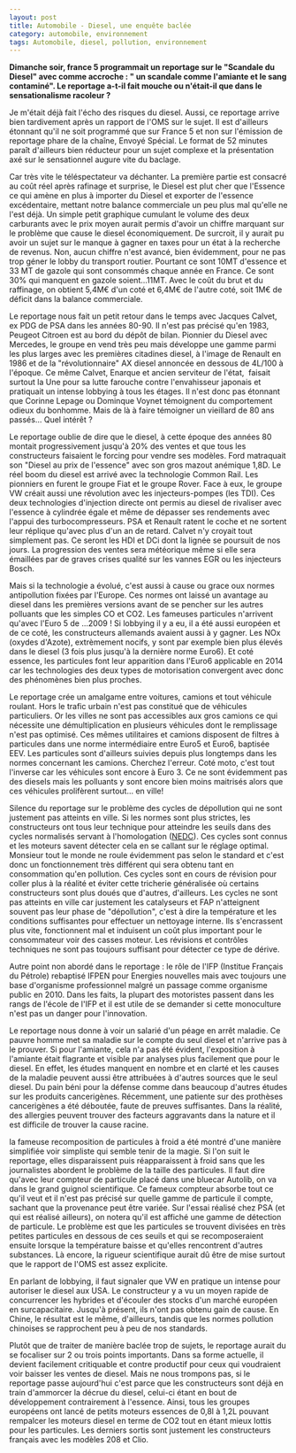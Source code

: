 ```yaml
---
layout: post
title: Automobile - Diesel, une enquête baclée
category: automobile, environnement
tags: Automobile, diesel, pollution, environnement
---
```


**Dimanche soir, france 5 programmait un reportage sur le "Scandale du Diesel" avec comme accroche : " un scandale comme l'amiante et le sang contaminé". Le reportage a-t-il fait mouche ou n'était-il que dans le sensationalisme racoleur ?**

Je m'était déjà fait l'écho des risques du diesel. Aussi, ce reportage arrive bien tardivement après un rapport de l'OMS sur le sujet. Il est d'ailleurs étonnant qu'il ne soit programmé que sur France 5 et non sur l'émission de reportage phare de la chaîne, Envoyé Spécial. Le format de 52 minutes paraît d'ailleurs bien réducteur pour un sujet complexe et la présentation axé sur le sensationnel augure vite du baclage.

Car très vite le téléspectateur va déchanter. La première partie est consacré au coût réel après rafinage et surprise, le Diesel est plut cher que l'Essence ce qui amène en plus à importer du Diesel et exporter de l'essence excédentaire, mettant notre balance commerciale un peu plus mal qu'elle ne l'est déjà. Un simple petit graphique cumulant le volume des deux carburants avec le prix moyen aurait permis d'avoir un chiffre marquant sur le problème que cause le diesel économiquement. De surcroit, il y aurait pu avoir un sujet sur le manque à gagner en taxes pour un état à la recherche de revenus. Non, aucun chiffre n'est avancé, bien évidemment, pour ne pas trop géner le lobby du transport routier. Pourtant ce sont 10MT d'essence et 33 MT de gazole qui sont consommés chaque année en France. Ce sont 30% qui manquent en gazole soient...11MT. Avec le coût du brut et du raffinage, on obtient 5,4M€ d'un coté et 6,4M€ de l'autre coté, soit 1M€ de déficit dans la balance commerciale.

Le reportage nous fait un petit retour dans le temps avec Jacques Calvet, ex PDG de PSA dans les années 80-90. Il n'est pas précisé qu'en 1983, Peugeot Citroen est au bord du dépôt de bilan. Pionnier du Diesel avec Mercedes, le groupe en vend très peu mais développe une gamme parmi les plus larges avec les premières citadines diesel, à l'image de Renault en 1986 et de la "révolutionnaire" AX diesel annoncée en dessous de 4L/100 à l'époque. Ce même Calvet, Enarque et ancien serviteur de l'état,  faisait surtout la Une pour sa lutte farouche contre l'envahisseur japonais et pratiquait un intense lobbying à tous les étages. Il n'est donc pas étonnant que Corinne Lepage ou Dominque Voynet témoignent du comportement odieux du bonhomme. Mais de là à faire témoigner un vieillard de 80 ans passés... Quel intérêt ?

Le reportage oublie de dire que le diesel, à cette époque des années 80 montait progressivement jusqu'à 20% des ventes et que tous les constructeurs faisaient le forcing pour vendre ses modèles. Ford matraquait son "Diesel au prix de l'essence" avec son gros mazout anémique 1,8D. Le réel boom du diesel est arrivé avec la technologie Common Rail. Les pionniers en furent le groupe Fiat et le groupe Rover. Face à eux, le groupe VW créait aussi une révolution avec les injecteurs-pompes (les TDI). Ces deux technologies d'injection directe ont permis au diesel de rivaliser avec l'essence à cylindrée égale et même de dépasser ses rendements avec l'appui des turbocompresseurs. PSA et Renault ratent le coche et ne sortent leur réplique qu'avec plus d'un an de retard. Calvet n'y croyait tout simplement pas. Ce seront les HDI et DCi dont la lignée se poursuit de nos jours. La progression des ventes sera météorique même si elle sera émaillées par de graves crises qualité sur les vannes EGR ou les injecteurs Bosch.

Mais si la technologie a évolué, c'est aussi à cause ou grace oux normes antipollution fixées par l'Europe. Ces normes ont laissé un avantage au diesel dans les premières versions avant de se pencher sur les autres polluants que les simples CO et CO2. Les fameuses particules n'arrivent qu'avec l'Euro 5 de ...2009 ! Si lobbying il y a eu, il a été aussi européen et de ce coté, les constructeurs allemands avaient aussi à y gagner. Les NOx (oxydes d'Azote), extrèmement nocifs, y sont par exemple bien plus élevés dans le diesel (3 fois plus jusqu'à la dernière norme Euro6). Et coté essence, les particules font leur apparition dans l'Euro6 applicable en 2014 car les technologies des deux types de motorisation convergent avec donc des phénomènes bien plus proches.

Le reportage crée un amalgame entre voitures, camions et tout véhicule roulant. Hors le trafic urbain n'est pas constitué que de véhicules particuliers. Or les villes ne sont pas accessibles aux gros camions ce qui nécessite une démultiplication en plusieurs véhicules dont le remplissage n'est pas optimisé. Ces mêmes utilitaires et camions disposent de filtres à particules dans une norme intermédiaire entre Euro5 et Euro6, baptisée EEV. Les particules sont d'ailleurs suivies depuis plus longtemps dans les normes concernant les camions. Cherchez l'erreur. Coté moto, c'est tout l'inverse car les véhicules sont encore à Euro 3. Ce ne sont évidemment pas des diesels mais les polluants y sont encore bien moins maitrisés alors que ces véhicules prolifèrent surtout... en ville!

Silence du reportage sur le problème des cycles de dépollution qui ne sont justement pas atteints en ville. Si les normes sont plus strictes, les constructeurs ont tous leur technique pour atteindre les seuils dans des cycles normalisés servant à l'homologation (<a href="http://fr.wikipedia.org/wiki/New_European_Driving_Cycle">NEDC</a>). Ces cycles sont connus et les moteurs savent détecter cela en se callant sur le réglage optimal. Monsieur tout le monde ne roule évidemment pas selon le standard et c'est donc un fonctionnement très différent qui sera obtenu tant en consommation qu'en pollution. Ces cycles sont en cours de révision pour coller plus à la réalité et éviter cette tricherie généralisée où certains constructeurs sont plus doués que d'autres, d'ailleurs. Les cycles ne sont pas atteints en ville car justement les catalyseurs et FAP n'atteignent souvent pas leur phase de "dépollution", c'est à dire la température et les conditions suffisantes pour effectuer un nettoyage interne. Ils s'encrassent plus vite, fonctionnent mal et induisent un coût plus important pour le consommateur voir des casses moteur. Les révisions et contrôles techniques ne sont pas toujours suffisant pour détecter ce type de dérive.

Autre point non abordé dans le reportage : le rôle de l'IFP (Institue Français du Pétrole) rebaptisé IFPEN pour Energies nouvelles mais avec toujours une base d'organisme professionnel malgré un passage comme organisme public en 2010. Dans les faits, la plupart des motoristes passent dans les rangs de l'école de l'IFP et il est utile de se demander si cette monoculture n'est pas un danger pour l'innovation.

Le reportage nous donne à voir un salarié d'un péage en arrêt maladie. Ce pauvre homme met sa maladie sur le compte du seul diesel et n'arrive pas à le prouver. Si pour l'amiante, cela n'a pas été évident, l'exposition à l'amiante était flagrante et visible par analyses plus facilement que pour le diesel. En effet, les études manquent en nombre et en clarté et les causes de la maladie peuvent aussi être attribuées à d'autres sources que le seul diesel. Du pain béni pour la défense comme dans beaucoup d'autres études sur les produits cancerigènes. Récemment, une patiente sur des prothèses cancerigènes a été déboutée, faute de preuves suffisantes. Dans la réalité, des allergies peuvent trouver des facteurs aggravants dans la nature et il est difficile de trouver la cause racine.

la fameuse recomposition de particules à froid a été montré d'une manière simplifiée voir simpliste qui semble tenir de la magie. Si l'on suit le reportage, elles disparaissent puis réapparaissent à froid sans que les journalistes abordent le problème de la taille des particules. Il faut dire qu'avec leur compteur de particule placé dans une bluecar Autolib, on va dans le grand guignol scientifique. Ce fameux compteur absorbe tout ce qu'il veut et il n'est pas précisé sur quelle gamme de particule il compte, sachant que la provenance peut être variée. Sur l'essai réalisé chez PSA (et qui est réalisé ailleurs), on notera qu'il est affiché une gamme de détection de particule. Le problème est que les particules se trouvent divisées en très petites particules en dessous de ces seuils et qui se recomposeraient ensuite lorsque la température baisse et qu'elles rencontrent d'autres substances. Là encore, la rigueur scientifique aurait dû être de mise surtout que le rapport de l'OMS est assez explicite.

En parlant de lobbying, il faut signaler que VW en pratique un intense pour autoriser le diesel aux USA. Le constructeur y a vu un moyen rapide de concurrencer les hybrides et d'écouler des stocks d'un marché européen en surcapacitaire. Jusqu'à présent, ils n'ont pas obtenu gain de cause. En Chine, le résultat est le même, d'ailleurs, tandis que les normes pollution chinoises se rapprochent peu à peu de nos standards.

Plutôt que de traiter de manière baclée trop de sujets, le reportage aurait du se focaliser sur 2 ou trois points importants. Dans sa forme actuelle, il devient facilement critiquable et contre productif pour ceux qui voudraient voir baisser les ventes de diesel. Mais ne nous trompons pas, si le reportage passe aujourd'hui c'est parce que les constructeurs sont déjà en train d'ammorcer la décrue du diesel, celui-ci étant en bout de développement contrairement à l'essence. Ainsi, tous les groupes européens ont lancé de petits moteurs essences de 0,8l à 1,2L pouvant rempalcer les moteurs diesel en terme de CO2 tout en étant mieux lottis pour les particules. Les derniers sortis sont justement les constructeurs français avec les modèles 208 et Clio.


